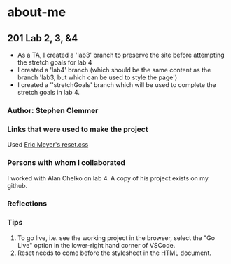 # about-me

## 201 Lab 2, 3, &4

- As a TA, I created a 'lab3' branch to preserve the site before attempting the stretch goals for lab 4
- I created a 'lab4' branch (which should be the same content as the branch 'lab3, but which can be used to style the page')
- I created a ''stretchGoals' branch which will be used to complete the stretch goals in lab 4.

### Author: Stephen Clemmer

### Links that were used to make the project

Used [Eric Meyer's reset.css](https://meyerweb.com/eric/tools/css/reset/)

### Persons with whom I collaborated
I worked with Alan Chelko on lab 4. A copy of his project exists on my github.

### Reflections

### Tips

1. To go live, i.e. see the working project in the browser, select the "Go Live" option in the lower-right hand corner of VSCode.
2. Reset needs to come before the stylesheet in the HTML document.
